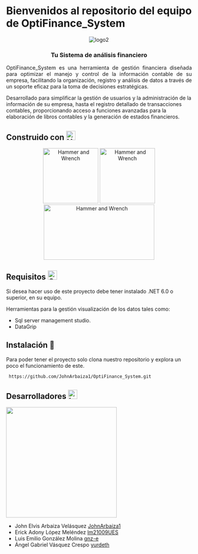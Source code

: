 # Bienvenidos al repositorio del equipo de OptiFinance_System
<div align ="center">

![logo2](https://github.com/user-attachments/assets/497c217f-44ee-4968-bf73-7749e7ee497a)

  <h3> Tu Sistema de análisis financiero</h3>
</div>

<p align="justify">
  OptiFinance_System es una herramienta de gestión
   financiera diseñada para optimizar el manejo y control de la información contable de su empresa, facilitando la organización, registro y análisis de datos a través de un 
   soporte eficaz para la toma de decisiones estratégicas.

   Desarrollado para simplificar la gestión de usuarios y la administración de la información de su empresa, hasta el registro detallado de transacciones
    contables, proporcionando acceso a funciones avanzadas para la elaboración de libros contables y la generación de estados financieros.
</p>

## Construido con <img src="https://raw.githubusercontent.com/Tarikul-Islam-Anik/Animated-Fluent-Emojis/master/Emojis/Objects/Hammer%20and%20Wrench.png" alt="Hammer and Wrench" width="25" height="25" />

<div align ="center">

<img src="https://upload.wikimedia.org/wikipedia/commons/thumb/d/d2/C_Sharp_Logo_2023.svg/800px-C_Sharp_Logo_2023.svg.png" alt="Hammer and Wrench" width="150" height="150" />

<img src="https://upload.wikimedia.org/wikipedia/commons/thumb/7/7d/Microsoft_.NET_logo.svg/640px-Microsoft_.NET_logo.svg.png" alt="Hammer and Wrench" width="150" height="150" />
<img src="https://acmeware.com/images/logos/sqlserver-logo-500x236.png" alt="Hammer and Wrench" width="300" height="150" />

</div>

## Requisitos <img src="https://raw.githubusercontent.com/Tarikul-Islam-Anik/Animated-Fluent-Emojis/master/Emojis/Objects/Clipboard.png" alt="Clipboard" width="25" height="25" />

Si desea hacer uso de este proyecto debe tener instalado .NET 6.0 o superior, en su equipo.

Herramientas para la gestión visualización de los datos tales como:
* Sql server management studio.
* DataGrip

 ## Instalación 🔧
  Para poder tener el proyecto solo clona nuestro repositorio y explora un poco el funcionamiento de este.

  ```
   https://github.com/JohnArbaiza1/OptiFinance_System.git
  ```

## Desarrolladores <img src="https://raw.githubusercontent.com/Tarikul-Islam-Anik/Animated-Fluent-Emojis/master/Emojis/Objects/Laptop.png" alt="Laptop" width="25" height="25" />

<img src="https://user-images.githubusercontent.com/74038190/235224431-e8c8c12e-6826-47f1-89fb-2ddad83b3abf.gif" width="300px" >

* John Elvis Arbaiza Velásquez  <a href="https://github.com/JohnArbaiza1" >JohnArbaiza1 </a>
* Erick Adony López Meléndez <a href="https://github.com/lm21009UES" > lm21009UES </a>
* Luis Emilio González Molina <a href="https://github.com/gnz-e" >gnz-e </a>
* Ángel Gabriel Vásquez Crespo <a href="https://github.com/yurdeth" >yurdeth</a>
  







